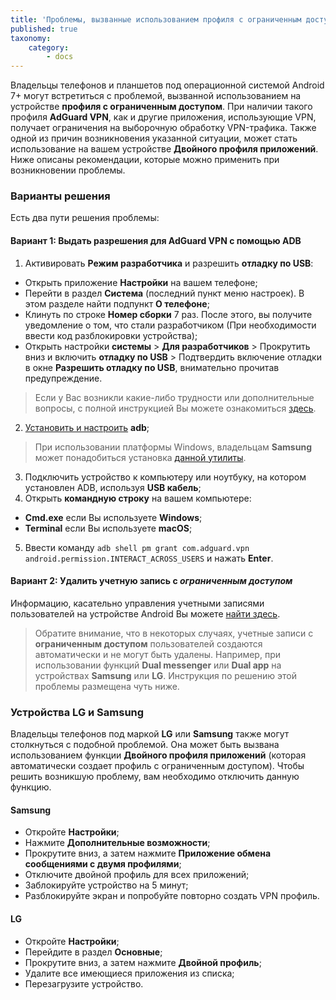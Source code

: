 ```yaml
---
title: 'Проблемы, вызванные использованием профиля с ограниченным доступом на Android'
published: true
taxonomy:
    category:
        - docs
---
```


Владельцы телефонов и планшетов под операционной системой Android 7+ могут встретиться с проблемой, вызванной использованием на устройстве **профиля с ограниченным доступом**. При наличии такого профиля **AdGuard VPN**, как и другие приложения, использующие VPN, получает ограничения на выборочную обработку VPN-трафика. Также одной из причин возникновения указанной ситуации, может стать использование на вашем устройстве **Двойного профиля приложений**. Ниже описаны рекомендации, которые можно применить при возникновении проблемы.

### Варианты решения

Есть два пути решения проблемы:

#### Вариант 1: Выдать разрешения для AdGuard VPN с помощью ADB

<!---
> Пожалуйста, обратите внимание, что данный вариант доступен, начиная с версии **AdGuard v3.5 nightly 6**. Для получения актуальной версии, перейдите по [указанной ссылке](https://adguard.com/ru/beta.html).
--->

1. Активировать **Режим разработчика** и разрешить **отладку по USB**:
- Открыть приложение **Настройки** на вашем телефоне;
- Перейти в раздел **Система** (последний пункт меню настроек). В этом разделе найти подпункт **О телефоне**;
- Клинуть по строке **Номер сборки** 7 раз. После этого, вы получите уведомление о том, что стали разработчиком (При необходимости ввести код разблокировки устройства);
- Открыть настройки **системы** > **Для разработчиков** > Прокрутить вниз и включить **отладку по USB** > Подтвердить включение отладки в окне **Разрешить отладку по USB**, внимательно прочитав предупреждение.

> Если у Вас возникли какие-либо трудности или дополнительные вопросы, с полной инструкцией Вы можете ознакомиться [здесь](https://developer.android.com/studio/debug/dev-options).

2. [Установить и настроить](https://www.xda-developers.com/install-adb-windows-macos-linux/) **adb**;
> При использовании платформы Windows, владельцам **Samsung** может понадобиться установка [данной утилиты](https://developer.samsung.com/mobile/android-usb-driver.html).
3. Подключить устройство к компьютеру или ноутбуку, на котором установлен ADB, используя **USB кабель**;
4. Открыть **командную строку** на вашем компьютере:
- **Cmd.exe** если Вы используете **Windows**;
- **Terminal** если Вы используете **macOS**;
5. Ввести команду `adb shell pm grant com.adguard.vpn android.permission.INTERACT_ACROSS_USERS` и нажать **Enter**.

#### Вариант 2: Удалить учетную запись с *ограниченным доступом*

Информацию, касательно управления учетными записями пользователей на устройстве Android Вы можете [найти здесь](https://support.google.com/a/answer/6223444?hl=ru).

> Обратите внимание, что в некоторых случаях, учетные записи с **ограниченным доступом** пользователей создаются автоматически и не могут быть удалены. Например, при использовании функций **Dual messenger** или **Dual app** на устройствах **Samsung** или **LG**. Инструкция по решению этой проблемы размещена чуть ниже.

### Устройства LG и Samsung 

Владельцы телефонов под маркой **LG** или **Samsung** также могут столкнуться с подобной проблемой. Она может быть вызвана использованием функции **Двойного профиля приложений** (которая автоматически создает профиль с ограниченным доступом).
Чтобы решить возникшую проблему, вам необходимо отключить данную функцию.

#### Samsung

- Откройте **Настройки**;
- Нажмите **Дополнительные возможности**;
- Прокрутите вниз, а затем нажмите **Приложение обмена сообщениями с двумя профилями**;
- Отключите двойной профиль для всех приложений;
- Заблокируйте устройство на 5 минут;
- Разблокируйте экран и попробуйте повторно создать VPN профиль.

#### LG

- Откройте **Настройки**;
- Перейдите в раздел **Основные**;
- Прокрутите вниз, а затем нажмите **Двойной профиль**;
- Удалите все имеющиеся приложения из списка;
- Перезагрузите устройство.